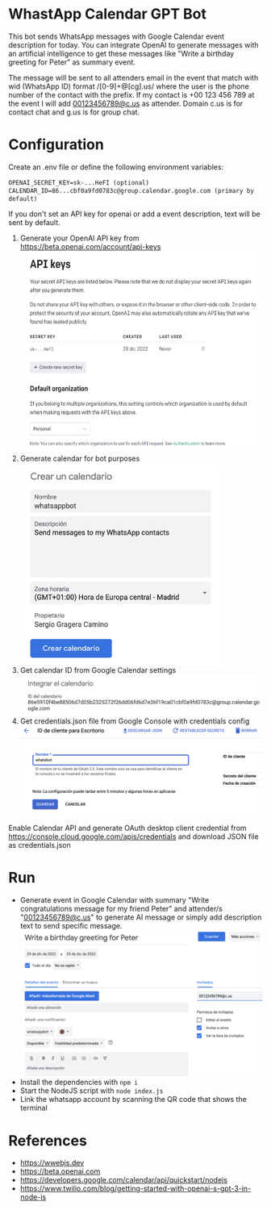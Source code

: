 # WhastApp Calendar GPT Bot

This bot sends WhatsApp messages with Google Calendar event description for today. You can integrate OpenAI to generate messages with an artificial intelligence to get these messages like "Write a birthday greeting for Peter" as summary event.

The message will be sent to all attenders email in the event that match with wid (WhatsApp ID) format /[0-9]+@[cg].us/ where the user is the phone number of the contact with the prefix. If my contact is +00 123 456 789 at the event I will add 00123456789@c.us as attender. Domain c.us is for contact chat and g.us is for group chat.

# Configuration

Create an .env file or define the following environment variables:

```
OPENAI_SECRET_KEY=sk-...HeFI (optional)
CALENDAR_ID=86...cbf0a9fd0783c@group.calendar.google.com (primary by default)
```

If you don't set an API key for openai or add a event description, text will be sent by default.

1. Generate your OpenAI API key from https://beta.openai.com/account/api-keys
    <div><img src="resources/openai.png" height="400"></div>
2. Generate calendar for bot purposes
    <div><img src="resources/calendar.png" height="400"></div>
3. Get calendar ID from Google Calendar settings
    <div><img src="resources/calendarid.png"></div>
4. Get credentials.json file from Google Console with credentials config
    <div><img src="resources/credentials_json.png"></div>

Enable Calendar API and generate OAuth desktop client credential from https://console.cloud.google.com/apis/credentials and download JSON file as credentials.json

# Run

* Generate event in Google Calendar with summary "Write congratulations message for my friend Peter" and attender/s "00123456789@c.us" to generate AI message or simply add description text to send specific message.
![](resources/event.png)
* Install the dependencies with `npm i`
* Start the NodeJS script with `node index.js`
* Link the whatsapp account by scanning the QR code that shows the terminal

# References

* https://wwebjs.dev
* https://beta.openai.com
* https://developers.google.com/calendar/api/quickstart/nodejs
* https://www.twilio.com/blog/getting-started-with-openai-s-gpt-3-in-node-js